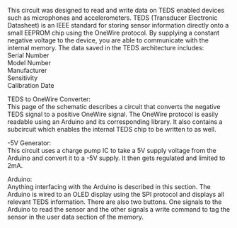 This circuit was designed to read and write data on TEDS enabled devices such as microphones and accelerometers.
TEDS (Transducer Electronic Datasheet) is an IEEE standard for storing sensor information directly onto a small EEPROM chip using the OneWire protocol.
By supplying a constant negative voltage to the device, you are able to communicate with the internal memory.
The data saved in the TEDS architecture includes:  
  Serial Number  
  Model Number  
  Manufacturer  
  Sensitivity  
  Calibration Date  
  
TEDS to OneWire Converter:  
  This page of the schematic describes a circuit that converts the negative TEDS signal to a positive OneWire signal. The OneWire protocol is easily readable using an Arduino and its corresponding library.
  It also contains a subcircuit which enables the internal TEDS chip to be written to as well.

-5V Generator:  
  This circuit uses a charge pump IC to take a 5V supply voltage from the Arduino and convert it to a -5V supply. It then gets regulated and limited to 2mA.

Arduino:  
  Anything interfacing with the Arduino is described in this section. 
  The Arduino is wired to an OLED display using the SPI protocol and displays all relevant TEDS information.
  There are also two buttons. One signals to the Arduino to read the sensor and the other signals a write command to tag the sensor in the user data section of the memory.
